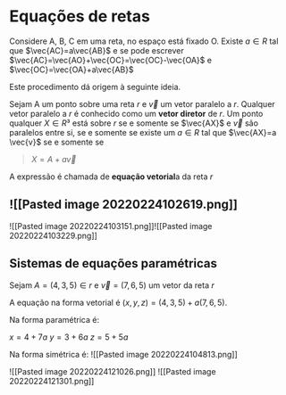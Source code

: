 # Equações de retas

Considere A, B, C em uma reta, no espaço está fixado O. Existe $a\in R$ tal que $\vec{AC}=a\vec{AB}$ e se pode escrever $\vec{AC}=\vec{AO}+\vec{OC}=\vec{OC}-\vec{OA}$ e $\vec{OC}=\vec{OA}+a\vec{AB}$

Este procedimento dá origem à seguinte ideia.

Sejam A um ponto sobre uma reta $r$ e $\vec{v}$ um vetor paralelo a $r$. Qualquer vetor paralelo a $r$ é conhecido como um **vetor diretor** de $r$.
Um ponto qualquer $X \in R³$ está sobre $r$ se e somente se $\vec{AX}$ e $\vec{v}$ são paralelos entre si, se e somente se existe um $a \in R$ tal que $\vec{AX}=a \vec{v}$ se e somente se

> $X = A + a \vec{v}$

A expressão é chamada de **equação vetorial**a da reta $r$

## ![[Pasted image 20220224102619.png]]

![[Pasted image 20220224103151.png]]![[Pasted image 20220224103229.png]]

## Sistemas de equações paramétricas

Sejam $A=(4,3,5)\in r$ e $\vec{v}=(7,6,5)$ um vetor da reta $r$

A equação na forma vetorial é $(x,y,z)=(4,3,5)+a(7,6,5)$.

Na forma paramétrica é:

$x=4+7a$
$y=3+6a$
$z=5+5a$

Na forma simétrica é:
![[Pasted image 20220224104813.png]]

![[Pasted image 20220224121026.png]]
![[Pasted image 20220224121301.png]]
